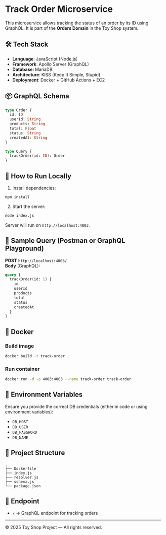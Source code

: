 # Track Order Microservice

This microservice allows tracking the status of an order by its ID using GraphQL. It is part of the **Orders Domain** in the Toy Shop system.

## 🛠️ Tech Stack

- **Language**: JavaScript (Node.js)
- **Framework**: Apollo Server (GraphQL)
- **Database**: MariaDB
- **Architecture**: KISS (Keep It Simple, Stupid)
- **Deployment**: Docker + GitHub Actions + EC2

## 📦 GraphQL Schema

```graphql
type Order {
  id: ID
  userId: String
  products: String
  total: Float
  status: String
  createdAt: String
}

type Query {
  trackOrder(id: ID): Order
}
```

## 🚀 How to Run Locally

1. Install dependencies:

```bash
npm install
```

2. Start the server:

```bash
node index.js
```

Server will run on `http://localhost:4003`.

## 🧪 Sample Query (Postman or GraphQL Playground)

**POST** `http://localhost:4003/`  
**Body** (GraphQL):

```graphql
query {
  trackOrder(id: 1) {
    id
    userId
    products
    total
    status
    createdAt
  }
}
```

## 🐳 Docker

### Build image

```bash
docker build -t track-order .
```

### Run container

```bash
docker run -d -p 4003:4003 --name track-order track-order
```

## 🔐 Environment Variables

Ensure you provide the correct DB credentials (either in code or using environment variables):

- `DB_HOST`
- `DB_USER`
- `DB_PASSWORD`
- `DB_NAME`

## 📁 Project Structure

```
.
├── Dockerfile
├── index.js
├── resolver.js
├── schema.js
└── package.json
```

## 📌 Endpoint

- `/` → GraphQL endpoint for tracking orders

---

© 2025 Toy Shop Project — All rights reserved.